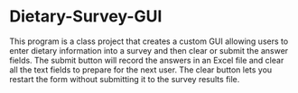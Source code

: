 # Dietary-Survey-GUI
This program is a class project that creates a custom GUI allowing users to enter dietary 
information into a survey and then clear or submit the answer fields. The submit
button will record the answers in an Excel file and clear all the text fields
to prepare for the next user. The clear button lets you restart the form
without submitting it to the survey results file.

